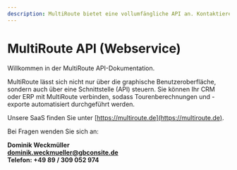 ```yaml
---
description: MultiRoute bietet eine vollumfängliche API an. Kontaktieren Sie uns gerne!
---
```


# MultiRoute API (Webservice)

Willkommen in der MultiRoute API-Dokumentation. 

MultiRoute lässt sich nicht nur über die graphische Benutzeroberfläche, sondern auch über eine Schnittstelle (API) steuern. Sie können Ihr CRM oder ERP mit MultiRoute  verbinden, sodass Tourenberechnungen und -exporte automatisiert durchgeführt werden.

Unsere SaaS finden Sie unter [https://multiroute.de](https://multiroute.de).

Bei Fragen wenden Sie sich an:

**Dominik Weckmüller<br>
[dominik.weckmueller@gbconsite.de](mailto:dominik.weckmueller@gbconsite.de)<br>
Telefon: +49 89 / 309 052 974**
